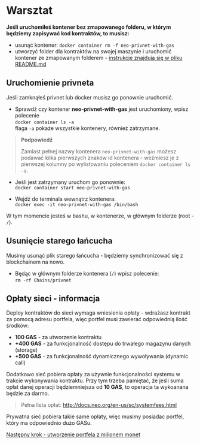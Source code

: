 # Warsztat

**Jeśli uruchomiłeś kontener bez zmapowanego folderu, w którym będziemy zapisywać kod kontraktów, to musisz:**
* usunąć kontener:
    `docker container rm -f neo-privnet-with-gas`
* utworzyć folder dla kontraktów na swojej maszynie i uruchomić kontener ze zmapowanym folderem - [instrukcje znajdują się w pliku README.md](README.md)

## Uruchomienie privneta

Jeśli zamknąłeś privnet lub docker musisz go ponownie uruchomić.

* Sprawdź czy kontener **neo-privnet-with-gas** jest uruchomiony, wpisz polecenie   
`docker container ls -a`  
flaga `-a` pokaże wszystkie kontenery, również zatrzymane.

> **Podpowiedź**
>
> Zamiast pełnej nazwy kontenera `neo-privnet-with-gas` możesz podawać kilka pierwszych znaków id kontenera - weźmiesz je z pierwszej kolumny po wylistowaniu poleceniem `docker container ls -a`.

* Jeśli jest zatrzymany uruchom go ponownie:  
`docker container start neo-privnet-with-gas`

* Wejdź do terminala wewnątrz kontenera:  
`docker exec -it neo-privnet-with-gas /bin/bash`

W tym momencie jesteś w bashu, w kontenerze, w głównym folderze (root - `/`).

## Usunięcie starego łańcucha

Musimy usunąć plik starego łańcucha - będziemy synchronizować się z blockchainem na nowo.

* Będąc w głównym folderze kontenera (`/`) wpisz polecenie:  
`rm -rf Chains/privnet`

## Opłaty sieci - informacja

Deploy kontraktów do sieci wymaga wniesienia opłaty - wdrażasz kontrakt za pomocą adresu portfela, więc portfel musi zawierać odpowiednią ilość środków:
* **100 GAS** - za utworzenie kontraktu
* **+400 GAS** - za funkcjonalność dostępu do trwałego magazynu danych (storage)
* **+500 GAS** - za funkcjonalność dynamicznego wywoływania (dynamic call)  

Dodatkowo sieć pobiera opłaty za używnie funkcjonalności systemu w trakcie wykonywania kontraktu. Przy tym trzeba pamiętać, że jeśli suma opłat danej operacji będziemniejsza od **10 GAS**, to operacja ta wykoanana będzie za darmo.

>Pełna lista opłat: <http://docs.neo.org/en-us/sc/systemfees.html>

Prywatna sieć pobiera takie same opłaty, więc musimy posiadac portfel, który ma odpowiednio dużo GASu.

[Następny krok - utworzenie portfela z milionem monet](w2_wallet.md)
 

